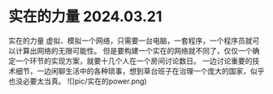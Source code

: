 # 实在的力量 2024.03.21
实在的力量
虚拟、模拟一个网络，只需要一台电脑，一套程序，一个程序员就可以计算出网络的无限可能性。
但是要构建一个实在的网络就不同了，仅仅一个确定一个环节的实现方案，就要十几个人在一个房间讨论数日。
一边讨论重要的技术细节，一边闲聊生活中的各种琐事，想到草台班子在治理一个庞大的国家，似乎也没必要太当真。
![]pic/实在的power.png)
